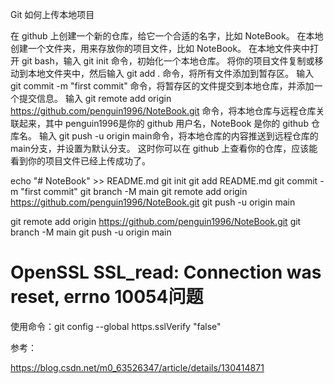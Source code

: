 Git 如何上传本地项目

在 github 上创建一个新的仓库，给它一个合适的名字，比如 NoteBook。
在本地创建一个文件夹，用来存放你的项目文件，比如 NoteBook。
在本地文件夹中打开 git bash，输入 git init 命令，初始化一个本地仓库。
将你的项目文件复制或移动到本地文件夹中，然后输入 git add . 命令，将所有文件添加到暂存区。
输入 git commit -m "first commit" 命令，将暂存区的文件提交到本地仓库，并添加一个提交信息。
输入 git remote add origin https://github.com/penguin1996/NoteBook.git 命令，将本地仓库与远程仓库关联起来，其中 penguin1996是你的 github 用户名，NoteBook 是你的 github 仓库名。
输入 git push -u origin main命令，将本地仓库的内容推送到远程仓库的 main分支，并设置为默认分支。
这时你可以在 github 上查看你的仓库，应该能看到你的项目文件已经上传成功了。



echo "# NoteBook" >> README.md
git init
git add README.md
git commit -m "first commit"
git branch -M main
git remote add origin https://github.com/penguin1996/NoteBook.git
git push -u origin main

git remote add origin https://github.com/penguin1996/NoteBook.git
git branch -M main
git push -u origin main



# OpenSSL SSL_read: Connection was reset, errno 10054问题

使用命令：git config --global https.sslVerify "false" 



参考：

https://blog.csdn.net/m0_63526347/article/details/130414871